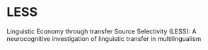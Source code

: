 # LESS

Linguistic Economy through transfer Source Selectivity (LESS): A neurocognitive investigation of linguistic transfer in multilingualism
